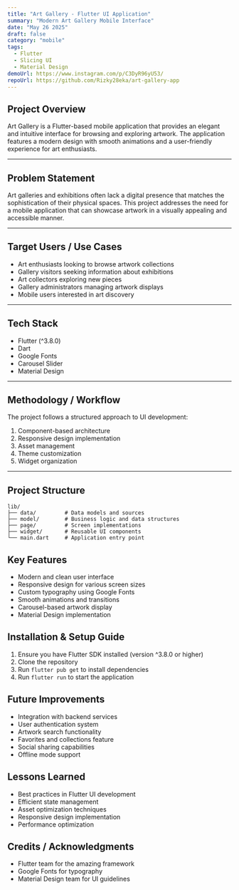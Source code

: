 ```yaml
---
title: "Art Gallery - Flutter UI Application"
summary: "Modern Art Gallery Mobile Interface"
date: "May 26 2025"
draft: false
category: "mobile"
tags:
  - Flutter
  - Slicing UI
  - Material Design
demoUrl: https://www.instagram.com/p/C3DyR96yU53/
repoUrl: https://github.com/Rizky28eka/art-gallery-app
---
```


## Project Overview

Art Gallery is a Flutter-based mobile application that provides an elegant and intuitive interface for browsing and exploring artwork. The application features a modern design with smooth animations and a user-friendly experience for art enthusiasts.

---

## Problem Statement

Art galleries and exhibitions often lack a digital presence that matches the sophistication of their physical spaces. This project addresses the need for a mobile application that can showcase artwork in a visually appealing and accessible manner.

---

## Target Users / Use Cases

- Art enthusiasts looking to browse artwork collections
- Gallery visitors seeking information about exhibitions
- Art collectors exploring new pieces
- Gallery administrators managing artwork displays
- Mobile users interested in art discovery

---

## Tech Stack

- Flutter (^3.8.0)
- Dart
- Google Fonts
- Carousel Slider
- Material Design

---

## Methodology / Workflow

The project follows a structured approach to UI development:

1. Component-based architecture
2. Responsive design implementation
3. Asset management
4. Theme customization
5. Widget organization

---

## Project Structure

```
lib/
├── data/         # Data models and sources
├── model/        # Business logic and data structures
├── page/         # Screen implementations
├── widget/       # Reusable UI components
└── main.dart     # Application entry point
```

## Key Features

- Modern and clean user interface
- Responsive design for various screen sizes
- Custom typography using Google Fonts
- Smooth animations and transitions
- Carousel-based artwork display
- Material Design implementation

## Installation & Setup Guide

1. Ensure you have Flutter SDK installed (version ^3.8.0 or higher)
2. Clone the repository
3. Run `flutter pub get` to install dependencies
4. Run `flutter run` to start the application

## Future Improvements

- Integration with backend services
- User authentication system
- Artwork search functionality
- Favorites and collections feature
- Social sharing capabilities
- Offline mode support

## Lessons Learned

- Best practices in Flutter UI development
- Efficient state management
- Asset optimization techniques
- Responsive design implementation
- Performance optimization

## Credits / Acknowledgments

- Flutter team for the amazing framework
- Google Fonts for typography
- Material Design team for UI guidelines
